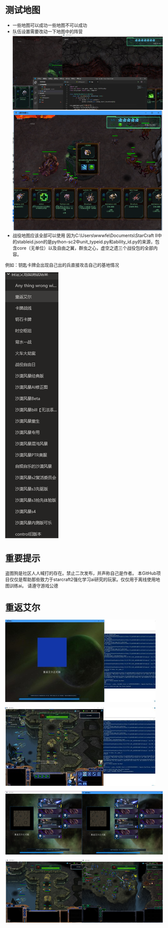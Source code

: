 # 测试地图
- 一些地图可以成功一些地图不可以成功
- 队伍设置需要改动一下地图中的阵营
![卡牌战线](卡牌战线.png)
![卡牌战线2](卡牌战线2.png)
- 战役地图应该全部可以使用
因为C:\Users\wwwfe\Documents\StarCraft II中的stableid.json的是python-sc2中unit_typeid.py和ability_id.py的来源，包含core（无单位）以及自由之翼，群虫之心，虚空之遗三个战役包的全部内容。

例如：钥匙卡牌会出现自己出的兵直接攻击自己的基地情况




![QQ截图20210319180752](QQ截图20210319180752.png)

# 重要提示


盗图狗是社区人人喊打的存在。禁止二次发布，并声称自己是作者。
本GitHub项目仅仅是帮助那些致力于starcraft2强化学习ai研究的玩家。仅仅用于离线使用地图训练ai。
请遵守游戏公德

# 重返艾尔
![图片1](图片1.jpg)

![图片2](图片2.jpg)

![图片3](图片3.png)

![图片4](图片4.png)
